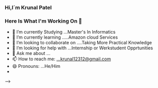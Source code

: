 ### Hi,I´m Krunal Patel
### Here Is What I'm Working On  👋






- 🔭 I’m currently Studying ...Master's In Informatics
- 🌱 I’m currently learning .....Amazon cloud  Services
- 👯 I’m looking to collaborate on ....Taking More Practical Knowledge
- 🤔 I’m looking for help with ...Internship  or Werkstudent Opprtunities
- 💬 Ask me about ...
- 📫 How to reach me: ...krunal12312@gmail.com
- 😄 Pronouns: ...He/Him
- 
-->
